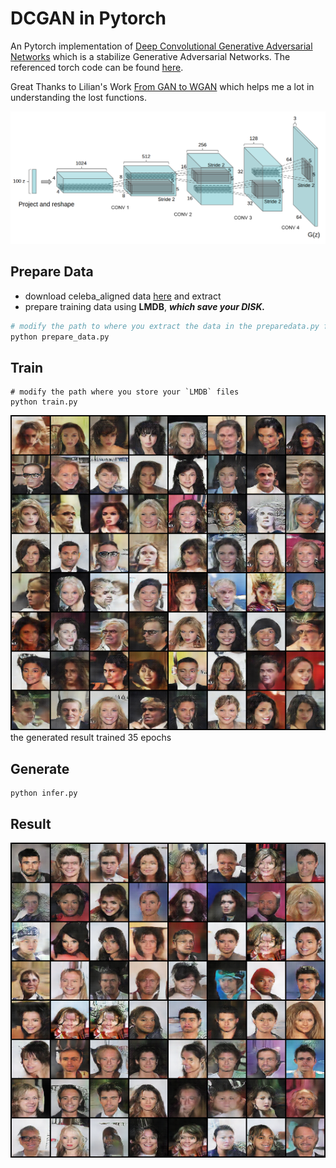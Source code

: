 # DCGAN in Pytorch

An Pytorch implementation of [Deep Convolutional Generative Adversarial Networks](http://arxiv.org/abs/1511.06434) which is a stabilize Generative Adversarial Networks. The referenced torch code can be found [here](https://github.com/soumith/dcgan.torch).


Great Thanks to Lilian's Work [From GAN to WGAN](https://arxiv.org/abs/1904.08994) which helps me a lot in understanding the lost functions.

![dcgan](./asset/DCGAN.png)


## Prepare Data
+ download celeba_aligned data [here]() and extract
+ prepare training data using **LMDB**, ***which save your DISK.***
```sh
# modify the path to where you extract the data in the preparedata.py file.
python prepare_data.py
```

## Train

```
# modify the path where you store your `LMDB` files
python train.py
```
![epoch35](asset/epoch_35_iter_1582.png)
the generated result trained 35 epochs 

## Generate

```
python infer.py
```

## Result

![result](asset/gen2.png)
